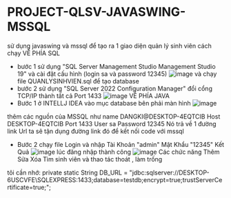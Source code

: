 # PROJECT-QLSV-JAVASWING-MSSQL
sử dụng javaswing và mssql để tạo ra 1 giao diện quản lý sinh viên
cách chạy 
VỀ PHÍA SQL
- bước 1 sử dụng "SQL Server Management Studio Management Studio 19" và cài đặt cấu hình (login sa và password 12345)
  ![image](https://github.com/hiepnx03/PROJECT-QLSV-JAVASWING-MSSQL/assets/71397941/8db72424-9d4c-42db-bd01-71ca82ce48a0)
  và chạy file QUANLYSINHVIEN.sql để tạo database
- bước 2 sử dụng "SQL Server 2022 Configuration Manager" đổi cổng TCP/IP thành tất cả Port 1433 
  ![image](https://github.com/hiepnx03/PROJECT-QLSV-JAVASWING-MSSQL/assets/71397941/df521cf9-af74-4210-8c56-cc7df830bdef)
VỀ PHÍA JAVA 
- Bước 1 ở INTELLJ IDEA vào mục database bên phải màn hình ![image](https://github.com/hiepnx03/PROJECT-QLSV-JAVASWING-MSSQL/assets/71397941/fc16a6eb-b1cb-41c0-996d-a66f5fa11171)

thêm các nguồn của MSSQL như 
name DANGKI@DESKTOP-4EQTCIB 
Host DESKTOP-4EQTCIB 
Port 1433
User sa 
Password 12345
Nó trả về 1 đường link Url ta sẽ tận dụng đường link đó để kết nối code với mssql
- Bước 2 chạy file Login và nhập Tài Khoản "admin" Mật Khẩu "12345"
  Kết Quả ![image](https://github.com/hiepnx03/PROJECT-QLSV-JAVASWING-MSSQL/assets/71397941/93b1a54a-9e4d-45cd-9f1a-6613fc3bb573)
lúc đăng nhập thành công
![image](https://github.com/hiepnx03/PROJECT-QLSV-JAVASWING-MSSQL/assets/71397941/6a303a24-ed9e-4d4b-af35-7116c98772d6)
Các chức năng Thêm Sửa Xóa Tìm sinh viên và thao tác thoát , làm trống 


tôi cần nhớ:     private static String DB_URL = "jdbc:sqlserver://DESKTOP-6USCVFE\\SQLEXPRESS:1433;database=testdb;encrypt=true;trustServerCertificate=true;";
